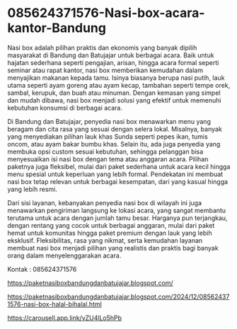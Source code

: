 # 085624371576-Nasi-box-acara-kantor-Bandung
Nasi box adalah pilihan praktis dan ekonomis yang banyak dipilih masyarakat di Bandung dan Batujajar untuk berbagai acara. Baik untuk hajatan sederhana seperti pengajian, arisan, hingga acara formal seperti seminar atau rapat kantor, nasi box memberikan kemudahan dalam menyajikan makanan kepada tamu. Isinya biasanya berupa nasi putih, lauk utama seperti ayam goreng atau ayam kecap, tambahan seperti tempe orek, sambal, kerupuk, dan buah atau minuman. Dengan kemasan yang simpel dan mudah dibawa, nasi box menjadi solusi yang efektif untuk memenuhi kebutuhan konsumsi di berbagai acara.  

Di Bandung dan Batujajar, penyedia nasi box menawarkan menu yang beragam dan cita rasa yang sesuai dengan selera lokal. Misalnya, banyak yang menyediakan pilihan lauk khas Sunda seperti pepes ikan, tumis oncom, atau ayam bakar bumbu khas. Selain itu, ada juga penyedia yang membuka opsi custom sesuai kebutuhan, sehingga pelanggan bisa menyesuaikan isi nasi box dengan tema atau anggaran acara. Pilihan paketnya juga fleksibel, mulai dari paket sederhana untuk acara kecil hingga menu spesial untuk keperluan yang lebih formal. Pendekatan ini membuat nasi box tetap relevan untuk berbagai kesempatan, dari yang kasual hingga yang lebih resmi.  

Dari sisi layanan, kebanyakan penyedia nasi box di wilayah ini juga menawarkan pengiriman langsung ke lokasi acara, yang sangat membantu terutama untuk acara dengan jumlah tamu besar. Harganya pun terjangkau, dengan rentang yang cocok untuk berbagai anggaran, mulai dari paket hemat untuk komunitas hingga paket premium dengan lauk yang lebih eksklusif. Fleksibilitas, rasa yang nikmat, serta kemudahan layanan membuat nasi box menjadi pilihan yang realistis dan praktis bagi banyak orang dalam menyelenggarakan acara.

Kontak :
085624371576

https://paketnasiboxbandungdanbatujajar.blogspot.com/

https://paketnasiboxbandungdanbatujajar.blogspot.com/2024/12/085624371576-nasi-box-halal-bihalal.html

https://carousell.app.link/vZU4lLo5hPb
